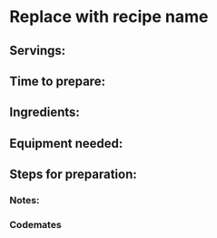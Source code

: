 # Replace with recipe name

## Servings: 

## Time to prepare: 

## Ingredients:


## Equipment needed:


## Steps for preparation:



### Notes:



### Codemates #

